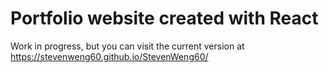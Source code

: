 # Portfolio website created with React
Work in progress, but you can visit the current version at https://stevenweng60.github.io/StevenWeng60/
